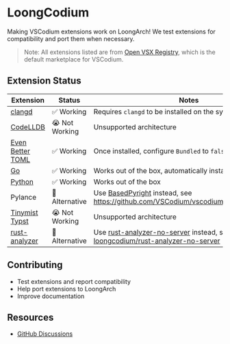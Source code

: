 # LoongCodium

Making VSCodium extensions work on LoongArch! We test extensions for compatibility and port them when necessary.

> Note: All extensions listed are from [Open VSX Registry](https://open-vsx.org/), which is the default marketplace for VSCodium.

## Extension Status

| Extension | Status | Notes |
|-----------|---------|-------|
| [clangd](https://open-vsx.org/extension/llvm-vs-code-extensions/vscode-clangd) | ✅ Working | Requires `clangd` to be installed on the system beforehand |
| [CodeLLDB](https://open-vsx.org/extension/vadimcn/vscode-lldb) | 😭 Not Working | Unsupported architecture |
| [Even Better TOML](https://open-vsx.org/extension/tamasfe/even-better-toml) | ✅ Working | Once installed, configure `Bundled` to `false` |
| [Go](https://open-vsx.org/extension/golang/Go) | ✅ Working | Works out of the box, automatically install related binaries |
| [Python](https://open-vsx.org/extension/ms-python/python) | ✅ Working | Works out of the box |
| Pylance | 🔄 Alternative | Use [BasedPyright](https://open-vsx.org/extension/detachhead/basedpyright) instead, see https://github.com/VSCodium/vscodium/discussions/1641 |
| [Tinymist Typst](https://open-vsx.org/extension/myriad-dreamin/tinymist) | 😭 Not Working | Unsupported architecture |
| [rust-analyzer](https://open-vsx.org/extension/rust-lang/rust-analyzer) | 🔄 Alternative | Use [rust-analyzer-no-server](https://open-vsx.org/extension/loong-vsx/rust-analyzer) instead, see [loongcodium/rust-analyzer-no-server](https://github.com/loongcodium/rust-analyzer-no-server) |

## Contributing

- Test extensions and report compatibility
- Help port extensions to LoongArch
- Improve documentation

## Resources

- [GitHub Discussions](https://github.com/orgs/loongcodium/discussions)
